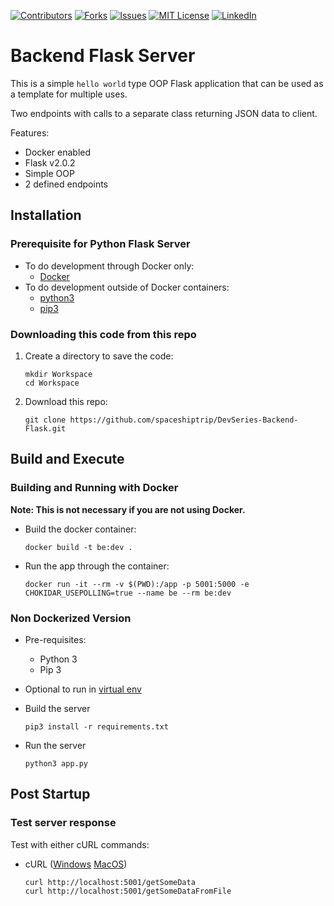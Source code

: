 
<!-- PROJECT SHIELDS -->
<!--
*** I'm using markdown "reference style" links for readability.
*** Reference links are enclosed in brackets [ ] instead of parentheses ( ).
*** See the bottom of this document for the declaration of the reference variables
*** for contributors-url, forks-url, etc. This is an optional, concise syntax you may use.
*** https://www.markdownguide.org/basic-syntax/#reference-style-links
-->
[![Contributors][contributors-shield]][contributors-url]
[![Forks][forks-shield]][forks-url]
[![Issues][issues-shield]][issues-url]
[![MIT License][license-shield]][license-url]
[![LinkedIn][linkedin-shield]][linkedin-url]



# Backend Flask Server

This is a simple `hello world` type OOP Flask application that can be used as a template for multiple uses.

Two endpoints with calls to a separate class returning JSON data to client.

Features:
* Docker enabled
* Flask v2.0.2
* Simple OOP
* 2 defined endpoints

## Installation

### Prerequisite for Python Flask Server
* To do development through Docker only:
  * [Docker](https://docs.docker.com/get-docker/)
* To do development outside of Docker containers:
  * [python3](https://www.python.org/downloads/)
  * [pip3](https://www.activestate.com/resources/quick-reads/how-to-install-and-use-pip3/)

### Downloading this code from this repo
1. Create a directory to save the code:
   ```
   mkdir Workspace
   cd Workspace
   ```
2. Download this repo:
   ```
   git clone https://github.com/spaceshiptrip/DevSeries-Backend-Flask.git
   ```

## Build and Execute

### Building and Running with Docker
**Note: This is not necessary if you are not using Docker.**

* Build the docker container:
  ```
  docker build -t be:dev .
  ```

* Run the app through the container:
  ```
  docker run -it --rm -v $(PWD):/app -p 5001:5000 -e CHOKIDAR_USEPOLLING=true --name be --rm be:dev
  ```

### Non Dockerized Version
* Pre-requisites: 
  * Python 3
  * Pip 3

* Optional to run in [virtual env](https://docs.python-guide.org/dev/virtualenvs/)

* Build the server
  ```
  pip3 install -r requirements.txt
  ```
* Run the server
  ```
  python3 app.py
  ```
## Post Startup

### Test server response
Test with either cURL commands:

* cURL ([Windows](https://stackoverflow.com/questions/9507353/how-do-i-install-and-use-curl-on-windows)  [MacOS](https://idratherbewriting.com/learnapidoc/docapis_install_curl.html#:~:text=at%20paligo.net.-,Install%20curl%20on%20Mac,curl%20is%20probably%20already%20installed.))
  ```
  curl http://localhost:5001/getSomeData
  curl http://localhost:5001/getSomeDataFromFile
  ```


<!-- MARKDOWN LINKS & IMAGES -->
<!-- https://www.markdownguide.org/basic-syntax/#reference-style-links -->
[contributors-shield]: https://img.shields.io/github/issues/spaceshiptrip/DevSeries-Backend-Flask?style=for-the-badge
[contributors-url]: https://github.com/spaceshiptrip/TechInterview-Backend/graphs/contributors
[forks-shield]: https://img.shields.io/github/forks/spaceshiptrip/DevSeries-Backend-Flask?style=for-the-badge
[forks-url]: https://github.com/spaceshiptrip/TechInterview-Backend/network/members
[issues-shield]: https://img.shields.io/github/issues/spaceshiptrip/DevSeries-Backend-Flask?style=for-the-badge
[issues-url]: https://github.com/spaceshiptrip/TechInterview-Backend/issues
[license-shield]: https://img.shields.io/github/license/spaceshiptrip/DevSeries-Backend-Flask?style=for-the-badge
[license-url]: https://github.com/spaceshiptrip/DevSeries-Backend-Flask/blob/main/LICENSE
[linkedin-shield]: https://img.shields.io/badge/-LinkedIn-black.svg?style=for-the-badge&logo=linkedin&colorB=555
[linkedin-url]: https://www.linkedin.com/in/jaytorres-robotics/
[product-screenshot]: images/screenshot.png
